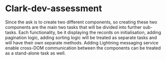 # Clark-dev-assessment
Since the ask is to create two different components, so creating these two components are the main two tasks that will be divided into further sub-tasks. 
Each functionality, be it displaying the records on initialisation, adding pagination logic, adding sorting logic will be treated as separate tasks and will have their own separate methods.
Adding Lightning messaging service enable cross-DOM communication between the components can be treated as a stand-alone task as well.
